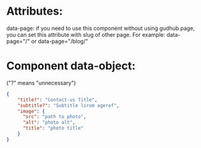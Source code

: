 # Attributes:

data-page: if you need to use this component without using gudhub page, you can set this attribute with slug of other page. For example: data-page="/" or data-page="/blog/"

# Component data-object:

("?" means "unnecessary")

```json
{
    "title?": "Contact-us Title",
    "subtitle?": "Subtitle lirom ageref",
    "image": {
      "src": "path to photo",
      "alt": "photo alt",
      "title": "photo title"
    }
}
```
